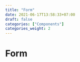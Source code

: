```yaml
---
title: "Form"
date: 2021-06-17T13:58:33+07:00
draft: false
categories: ["Components"]
categories_weight: 2
---
```


# Form